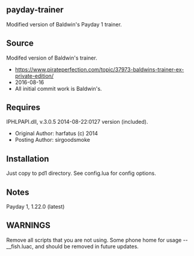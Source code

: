 payday-trainer
--------------
Modified version of Baldwin's Payday 1 trainer.

Source
------
Modifed version of Baldwin's trainer.
- https://www.pirateperfection.com/topic/37973-baldwins-trainer-ex-private-edition/
- 2016-08-16
- All initial commit work is Baldwin's.

Requires
--------
IPHLPAPI.dll, v.3.0.5 2014-08-22:0127 version (included).
- Original Author: harfatus (c) 2014
- Posting Author: sirgoodsmoke

Installation
------------
Just copy to pd1 directory. See config.lua for config options.

Notes
-----
Payday 1, 1.22.0 (latest)

WARNINGS
--------
Remove all scripts that you are not using. Some phone home for usage
-- __fish.luac, and should be removed in future updates.

